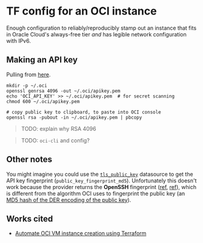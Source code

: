 # TF config for an OCI instance

Enough configuration to reliably/reproducibly stamp out an instance that fits in Oracle Cloud's always-free tier *and* has legible network configuration with IPv6.

## Making an API key

Pulling from [here](https://docs.oracle.com/en-us/iaas/Content/API/Concepts/apisigningkey.htm#apisigningkey_topic_How_to_Generate_an_API_Signing_Key_Mac_Linux).

```shell
mkdir -p ~/.oci
openssl genrsa 4096 -out ~/.oci/apikey.pem
echo 'OCI_API_KEY' >> ~/.oci/apikey.pem  # for secret scanning
chmod 600 ~/.oci/apikey.pem

# copy public key to clipboard, to paste into OCI console
openssl rsa -pubout -in ~/.oci/apikey.pem | pbcopy
```

> TODO: explain why RSA 4096

> TODO: `oci-cli` and config?

## Other notes

You might imagine you could use the [`tls_public_key`](https://registry.terraform.io/providers/hashicorp/tls/latest/docs/data-sources/public_key) datasource to get the API key fingerprint (`public_key_fingerprint_md5`). Unfortunately this doesn't work because the provider returns the **OpenSSH** fingerprint ([ref](https://github.com/hashicorp/terraform-provider-tls/blob/f3a2c493b83905de473b21cf9a286ff1c88ae0e3/internal/provider/common_key.go#L204), [ref](https://cs.opensource.google/go/x/crypto/+/master:ssh/keys.go;l=1763-1771;drc=c6fce028266aa1271946a7dfde94cd71cf077d5e)), which is different from the algorithm OCI uses to fingerprint the public key (an [MD5 hash of the DER encoding of the public key](https://docs.oracle.com/en-us/iaas/Content/API/Concepts/apisigningkey.htm#four)).

## Works cited

- [Automate OCI VM instance creation using Terraform
](https://learn.arm.com/learning-paths/servers-and-cloud-computing/oci-terraform/tf-oci/)
